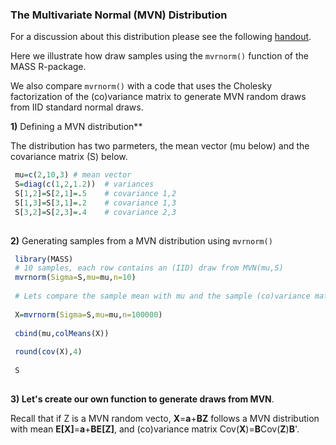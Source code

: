 

### The Multivariate Normal (MVN) Distribution

For a discussion about this distribution please see the following [handout](https://github.com/gdlc/STAT_COMP/blob/master/SimulatingRandomVariables.pdf).

Here we illustrate how draw samples using the `mvrnorm()` function of the MASS R-package.

We also compare `mvrnorm()` with a code that uses the Cholesky factorization of the (co)variance matrix to generate MVN random draws from IID standard normal draws.


**1)** Defining a MVN distribution**

The distribution has two parmeters, the mean vector (mu below) and the covariance matrix (S) below.

```r
 mu=c(2,10,3) # mean vector
 S=diag(c(1,2,1.2))  # variances
 S[1,2]=S[2,1]=.5    # covariance 1,2
 S[1,3]=S[3,1]=.2    # covariance 1,3
 S[3,2]=S[2,3]=.4    # covariance 2,3  
 
```

**2)** Generating samples from a MVN distribution using `mvrnorm()`
```r
 library(MASS)
 # 10 samples, each row contains an (IID) draw from MVN(mu,S)
 mvrnorm(Sigma=S,mu=mu,n=10)
 
 # Lets compare the sample mean with mu and the sample (co)variance matrix with S
 
 X=mvrnorm(Sigma=S,mu=mu,n=100000)
 
 cbind(mu,colMeans(X))
 
 round(cov(X),4)
 
 S
 
```

**3) Let's create our own function to generate draws from MVN**.

Recall that if Z is a MVN random vecto, **X**=**a**+**BZ** follows a MVN distribution with mean **E[X]**=**a**+**BE[Z]**, 
and (co)variance matrix Cov(**X**)=**B**Cov(**Z**)**B**'.



```r


```
